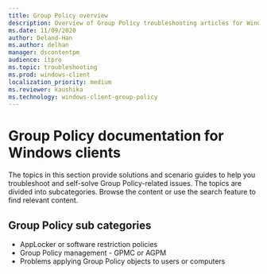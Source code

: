 ```yaml
---
title: Group Policy overview
description: Overview of Group Policy troubleshooting articles for Windows clients.
ms.date: 11/09/2020
author: Deland-Han
ms.author: delhan
manager: dscontentpm
audience: itpro
ms.topic: troubleshooting
ms.prod: windows-client
localization_priority: medium
ms.reviewer: kaushika
ms.technology: windows-client-group-policy
---
```

# Group Policy documentation for Windows clients

The topics in this section provide solutions and scenario guides to help you troubleshoot and self-solve Group Policy-related issues. The topics are divided into subcategories. Browse the content or use the search feature to find relevant content.

## Group Policy sub categories

- AppLocker or software restriction policies
- Group Policy management - GPMC or AGPM
- Problems applying Group Policy objects to users or computers
